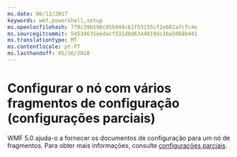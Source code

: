 ```yaml
---
ms.date: 06/12/2017
keywords: wmf,powershell,setup
ms.openlocfilehash: 779c39b590c05b944c61f53155cf2e602a7cfc4e
ms.sourcegitcommit: 54534635eedacf531d8d6344019dc16a50b8b441
ms.translationtype: MT
ms.contentlocale: pt-PT
ms.lasthandoff: 05/16/2018
---
```

# <a name="configure-node-with-multiple-configuration-fragments-partial-configurations"></a>Configurar o nó com vários fragmentos de configuração (configurações parciais)

WMF 5.0 ajuda-o a fornecer os documentos de configuração para um nó de fragmentos. Para obter mais informações, consulte [configurações parciais](https://msdn.microsoft.com/powershell/dsc/partialconfigs).
